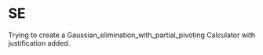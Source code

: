 # SE
Trying to create a Gaussian_elimination_with_partial_pivoting Calculator with justification added.
